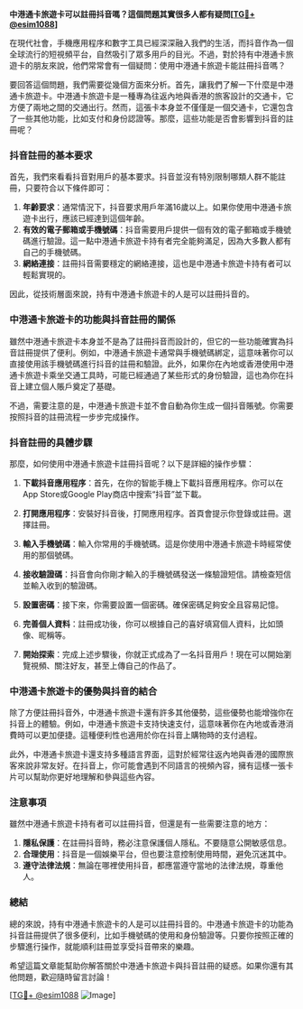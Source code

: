 **中港通卡旅遊卡可以註冊抖音嗎？這個問題其實很多人都有疑問[[TG💪+ @esim1088](https://t.me/s/esim1088)]**

在現代社會，手機應用程序和數字工具已經深深融入我們的生活，而抖音作為一個全球流行的短視頻平台，自然吸引了眾多用戶的目光。不過，對於持有中港通卡旅遊卡的朋友來說，他們常常會有一個疑問：使用中港通卡旅遊卡能註冊抖音嗎？

要回答這個問題，我們需要從幾個方面來分析。首先，讓我們了解一下什麼是中港通卡旅遊卡。中港通卡旅遊卡是一種專為往返內地與香港的旅客設計的交通卡，它方便了兩地之間的交通出行。然而，這張卡本身並不僅僅是一個交通卡，它還包含了一些其他功能，比如支付和身份認證等。那麼，這些功能是否會影響到抖音的註冊呢？

### 抖音註冊的基本要求

首先，我們來看看抖音對用戶的基本要求。抖音並沒有特別限制哪類人群不能註冊，只要符合以下條件即可：

1. **年齡要求**：通常情況下，抖音要求用戶年滿16歲以上。如果你使用中港通卡旅遊卡出行，應該已經達到這個年齡。
2. **有效的電子郵箱或手機號碼**：抖音需要用戶提供一個有效的電子郵箱或手機號碼進行驗證。這一點中港通卡旅遊卡持有者完全能夠滿足，因為大多數人都有自己的手機號碼。
3. **網絡連接**：註冊抖音需要穩定的網絡連接，這也是中港通卡旅遊卡持有者可以輕鬆實現的。

因此，從技術層面來說，持有中港通卡旅遊卡的人是可以註冊抖音的。

### 中港通卡旅遊卡的功能與抖音註冊的關係

雖然中港通卡旅遊卡本身並不是為了註冊抖音而設計的，但它的一些功能確實為抖音註冊提供了便利。例如，中港通卡旅遊卡通常與手機號碼綁定，這意味著你可以直接使用該手機號碼進行抖音的註冊和驗證。此外，如果你在內地或香港使用中港通卡旅遊卡乘坐交通工具時，可能已經通過了某些形式的身份驗證，這也為你在抖音上建立個人賬戶奠定了基礎。

不過，需要注意的是，中港通卡旅遊卡並不會自動為你生成一個抖音賬號。你需要按照抖音的註冊流程一步步完成操作。

### 抖音註冊的具體步驟

那麼，如何使用中港通卡旅遊卡註冊抖音呢？以下是詳細的操作步驟：

1. **下載抖音應用程序**：首先，在你的智能手機上下載抖音應用程序。你可以在App Store或Google Play商店中搜索“抖音”並下載。
   
2. **打開應用程序**：安裝好抖音後，打開應用程序。首頁會提示你登錄或註冊。選擇註冊。

3. **輸入手機號碼**：輸入你常用的手機號碼。這是你使用中港通卡旅遊卡時經常使用的那個號碼。

4. **接收驗證碼**：抖音會向你剛才輸入的手機號碼發送一條驗證短信。請檢查短信並輸入收到的驗證碼。

5. **設置密碼**：接下來，你需要設置一個密碼。確保密碼足夠安全且容易記憶。

6. **完善個人資料**：註冊成功後，你可以根據自己的喜好填寫個人資料，比如頭像、昵稱等。

7. **開始探索**：完成上述步驟後，你就正式成為了一名抖音用戶！現在可以開始瀏覽視頻、關注好友，甚至上傳自己的作品了。

### 中港通卡旅遊卡的優勢與抖音的結合

除了方便註冊抖音外，中港通卡旅遊卡還有許多其他優勢，這些優勢也能增強你在抖音上的體驗。例如，中港通卡旅遊卡支持快速支付，這意味著你在內地或香港消費時可以更加便捷。這種便利性也適用於你在抖音上購物時的支付過程。

此外，中港通卡旅遊卡還支持多種語言界面，這對於經常往返內地與香港的國際旅客來說非常友好。在抖音上，你可能會遇到不同語言的視頻內容，擁有這樣一張卡片可以幫助你更好地理解和參與這些內容。

### 注意事項

雖然中港通卡旅遊卡持有者可以註冊抖音，但還是有一些需要注意的地方：

1. **隱私保護**：在註冊抖音時，務必注意保護個人隱私。不要隨意公開敏感信息。
2. **合理使用**：抖音是一個娛樂平台，但也要注意控制使用時間，避免沉迷其中。
3. **遵守法律法規**：無論在哪裡使用抖音，都應當遵守當地的法律法規，尊重他人。

### 總結

總的來說，持有中港通卡旅遊卡的人是可以註冊抖音的。中港通卡旅遊卡的功能為抖音註冊提供了很多便利，比如手機號碼的使用和身份驗證等。只要你按照正確的步驟進行操作，就能順利註冊並享受抖音帶來的樂趣。

希望這篇文章能幫助你解答關於中港通卡旅遊卡與抖音註冊的疑惑。如果你還有其他問題，歡迎隨時留言討論！

[[TG💪+ @esim1088](https://t.me/s/esim1088) ![Image](https://i.postimg.cc/4NQfJmqS/Snipaste-2025-05-13-00-14-12.png)]